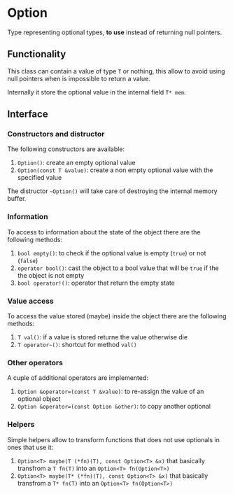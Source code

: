 # Option<T>

Type representing optional types, **to use** instead of returning null pointers.

## Functionality

This class can contain a value of type `T` or nothing, this allow to avoid
using null pointers when is impossible to return a value.

Internally it store the optional value in the internal field `T* mem`.

## Interface

### Constructors and distructor

The following constructors are available:

 1. `Option()`: create an empty optional value
 2. `Option(const T &value)`: create a non empty optional value with the specified value

The distructor `~Option()` will take care of destroying the internal memory buffer.

### Information

To access to information about the state of the object there are the following methods:

 1. `bool empty()`: to check if the optional value is empty (`true`) or not (`false`)
 2. `operator bool()`: cast the object to a bool value that will be `true` if the the object is not empty
 3. `bool operator!()`: operator that return the empty state

### Value access

To access the value stored (maybe) inside the object there are the following methods:

 1. `T val()`: if a value is stored returne the value otherwise die
 2. `T operator~()`: shortcut for method `val()`

### Other operators

A cuple of additional operators are implemented:

 1. `Option &operator=(const T &value)`: to re-assign the value of an optional object
 2. `Option &operator=(const Option &other)`: to copy another optional

### Helpers

Simple helpers allow to transform functions that does not use optionals in ones
that use it:

 1. `Option<T> maybe(T (*fn)(T), const Option<T> &x)` that basically
 transfrom a `T fn(T)` into an `Option<T> fn(Option<T>)`
 2. `Option<T> maybe(T* (*fn)(T), const Option<T> &x)` that basically
 transfrom a `T* fn(T)` into an `Option<T> fn(Option<T>)`


